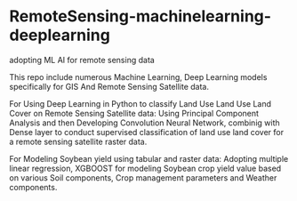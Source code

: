 # RemoteSensing-machinelearning-deeplearning
 adopting ML AI for remote sensing data

This repo include numerous Machine Learning, Deep Learning models specifically for GIS And Remote Sensing Satellite data.

For Using Deep Learning in Python to classify Land Use Land Use Land Cover on Remote Sensing Satellite data:
Using Principal Component Analysis and then Developing Convolution Neural Network, combinig with Dense layer to conduct supervised classification of land use land cover for a remote sensing satellite raster data.

For Modeling Soybean yield using tabular and raster data:
Adopting multiple linear regression, XGBOOST for modeling Soybean crop yield value based on various Soil components, Crop management parameters and Weather components.
